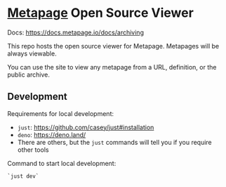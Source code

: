 # [Metapage](https://metapage.io/) Open Source Viewer

Docs: https://docs.metapage.io/docs/archiving


This repo hosts the open source viewer for Metapage. Metapages will be always viewable.

You can use the site to view any metapage from a URL, definition, or the public archive.

## Development

Requirements for local development:

 - `just`: https://github.com/casey/just#installation
 - `deno`: https://deno.land/
 - There are others, but the `just` commands will tell you if you require other tools

Command to start local development:

    `just dev`
